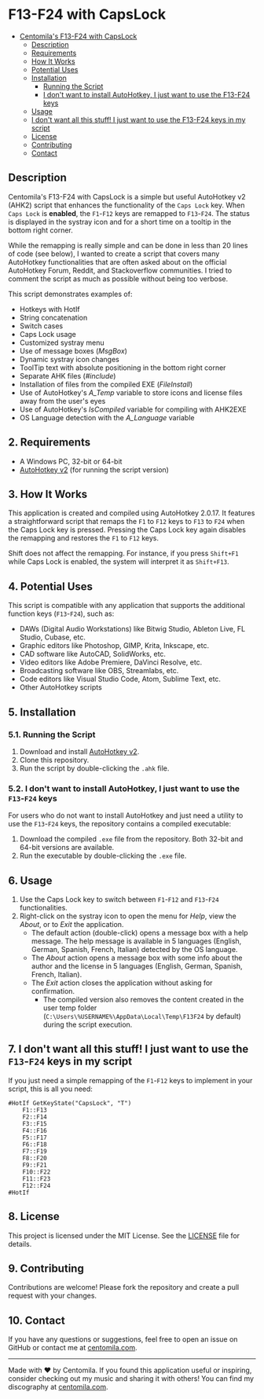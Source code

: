 # F13-F24 with CapsLock
<!-- TOC -->
- [Centomila's F13-F24 with CapsLock](#centomilas-f13-f24-with-capslock)
    - [Description](#description)
    - [Requirements](#requirements)
    - [How It Works](#how-it-works)
    - [Potential Uses](#potential-uses)
    - [Installation](#installation)
        - [Running the Script](#running-the-script)
        - [I don't want to install AutoHotkey, I just want to use the F13-F24 keys](#i-dont-want-to-install-autohotkey-i-just-want-to-use-the-f13-f24-keys)
    - [Usage](#usage)
    - [I don't want all this stuff! I just want to use the F13-F24 keys in my script](#i-dont-want-all-this-stuff-i-just-want-to-use-the-f13-f24-keys-in-my-script)
    - [License](#license)
    - [Contributing](#contributing)
    - [Contact](#contact)

<!-- /TOC -->

## Description

Centomila's F13-F24 with CapsLock is a simple but useful AutoHotkey v2 (AHK2) script that enhances the functionality of the `Caps Lock` key. When `Caps Lock` is **enabled**, the `F1`-`F12` keys are remapped to `F13`-`F24`. The status is displayed in the systray icon and for a short time on a tooltip in the bottom right corner.

While the remapping is really simple and can be done in less than 20 lines of code (see below), I wanted to create a script that covers many AutoHotkey functionalities that are often asked about on the official AutoHotkey Forum, Reddit, and Stackoverflow communities. I tried to comment the script as much as possible without being too verbose.

This script demonstrates examples of:

- Hotkeys with HotIf
- String concatenation
- Switch cases
- Caps Lock usage
- Customized systray menu
- Use of message boxes (_MsgBox_)
- Dynamic systray icon changes
- ToolTip text with absolute positioning in the bottom right corner
- Separate AHK files (_#include_)
- Installation of files from the compiled EXE (_FileInstall_)
- Use of AutoHotkey's _A_Temp_ variable to store icons and license files away from the user's eyes
- Use of AutoHotkey's _IsCompiled_ variable for compiling with AHK2EXE
- OS Language detection with the _A_Language_ variable

## 2. Requirements

- A Windows PC, 32-bit or 64-bit
- [AutoHotkey v2](https://www.autohotkey.com/v2/) (for running the script version)

## 3. How It Works

This application is created and compiled using AutoHotkey 2.0.17. It features a straightforward script that remaps the `F1` to `F12` keys to `F13` to `F24` when the Caps Lock key is pressed. Pressing the Caps Lock key again disables the remapping and restores the `F1` to `F12` keys.

Shift does not affect the remapping. For instance, if you press `Shift+F1` while Caps Lock is enabled, the system will interpret it as `Shift+F13`.

## 4. Potential Uses

This script is compatible with any application that supports the additional function keys (`F13`-`F24`), such as:

- DAWs (Digital Audio Workstations) like Bitwig Studio, Ableton Live, FL Studio, Cubase, etc.
- Graphic editors like Photoshop, GIMP, Krita, Inkscape, etc.
- CAD software like AutoCAD, SolidWorks, etc.
- Video editors like Adobe Premiere, DaVinci Resolve, etc.
- Broadcasting software like OBS, Streamlabs, etc.
- Code editors like Visual Studio Code, Atom, Sublime Text, etc.
- Other AutoHotkey scripts

## 5. Installation

### 5.1. Running the Script

1. Download and install [AutoHotkey v2](https://www.autohotkey.com/v2/).
2. Clone this repository.
3. Run the script by double-clicking the `.ahk` file.

### 5.2. I don't want to install AutoHotkey, I just want to use the `F13`-`F24` keys

For users who do not want to install AutoHotkey and just need a utility to use the `F13`-`F24` keys, the repository contains a compiled executable:

1. Download the compiled `.exe` file from the repository. Both 32-bit and 64-bit versions are available.
2. Run the executable by double-clicking the `.exe` file.

## 6. Usage

1. Use the Caps Lock key to switch between `F1`-`F12` and `F13`-`F24` functionalities.
2. Right-click on the systray icon to open the menu for _Help_, view the _About_, or to _Exit_ the application.
   - The default action (double-click) opens a message box with a help message. The help message is available in 5 languages (English, German, Spanish, French, Italian) detected by the OS language.
   - The _About_ action opens a message box with some info about the author and the license in 5 languages (English, German, Spanish, French, Italian).
   - The _Exit_ action closes the application without asking for confirmation.
     - The compiled version also removes the content created in the user temp folder (`C:\Users\%USERNAME%\AppData\Local\Temp\F13F24` by default) during the script execution.

## 7. I don't want all this stuff! I just want to use the `F13`-`F24` keys in my script

If you just need a simple remapping of the `F1`-`F12` keys to implement in your script, this is all you need:

```AutoHotkey
#HotIf GetKeyState("CapsLock", "T")
    F1::F13
    F2::F14
    F3::F15
    F4::F16
    F5::F17
    F6::F18
    F7::F19
    F8::F20
    F9::F21
    F10::F22
    F11::F23
    F12::F24
#HotIf
```

## 8. License

This project is licensed under the MIT License. See the [LICENSE](LICENSE) file for details.

## 9. Contributing

Contributions are welcome! Please fork the repository and create a pull request with your changes.

## 10. Contact

If you have any questions or suggestions, feel free to open an issue on GitHub or contact me at [centomila.com](https://centomila.com/contact/).

---

Made with ❤️ by Centomila. If you found this application useful or inspiring, consider checking out my music and sharing it with others! You can find my discography at [centomila.com](https://centomila.com).
